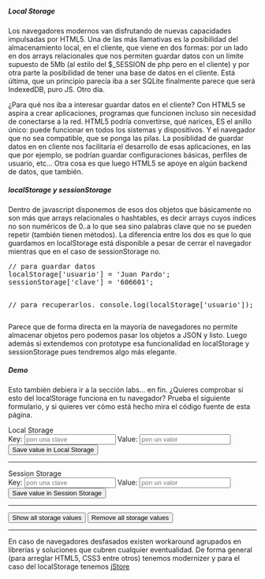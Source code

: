 <h5>Local Storage</h5>
<p>
Los navegadores modernos van disfrutando de nuevas capacidades impulsadas por HTML5.
Una de las más llamativas es la posibilidad del almacenamiento local, en el cliente, que
viene en dos formas: por un lado en dos arrays relacionales que nos permiten guardar datos con un límite
supuesto de 5Mb (al estilo del $_SESSION de php pero en el cliente) y por otra parte la posibilidad
de tener una base de datos en el cliente. Está última, que un principio parecía iba a ser SQLite
finalmente parece que será IndexedDB, puro JS. Otro día.
</p>

<p>¿Para qué nos iba a interesar guardar datos en el cliente? Con HTML5 se aspira a crear aplicaciones,
programas que funcionen incluso sin necesidad de conectarse a la red. HTML5 podría convertirse, qué narices, ES el anillo único: puede funcionar en todos los sistemas y dispositivos. Y el navegador que no
sea compatible, que se ponga las pilas. La posiblidad de guardar datos en en cliente nos facilitaría
el desarrollo de esas aplicaciones, en las que por ejemplo, se podrían guardar configuraciones básicas,
perfiles de usuario, etc... Otra cosa es que luego HTML5 se apoye en algún backend de datos, que también.
</p>

<h5>localStorage y sessionStorage</h5>
<p>
Dentro de javascript disponemos de esos dos objetos que básicamente no son más
que arrays relacionales o hashtables, es decir arrays cuyos índices no son numéricos
de 0..a lo que sea sino palabras clave que no se pueden repetir (también tienen métodos).
La diferencia entre los dos es que lo que guardamos en localStorage está disponible
a pesar de cerrar el navegador mientras que en el caso de sessionStorage no.
</p>
<pre class="brush: js">
// para guardar datos 
localStorage['usuario'] = 'Juan Pardo';
sessionStorage['clave'] = '606601';

// para recuperarlos.
console.log(localStorage['usuario']);
</pre>

<p>Parece que de forma directa en la mayoría de navegadores no permite almacenar objetos
pero podemos pasar los objetos a JSON y listo. Luego además si extendemos con prototype
esa funcionalidad en localStorage y sessionStorage pues tendremos algo más elegante.</p>

<h5>Demo</h5>
<p>Esto también debiera ir a la sección labs... en fin. ¿Quieres comprobar
si esto del localStorage funciona en tu navegador? Prueba el siguiente formulario, y si
quieres ver cómo está hecho mira el código fuente de esta página.</p>

<script>
// Una forma básica que ahora tienen los navegadores
// de almacenamiento son los objetos localStorage y sessionStorage.
// Son arrays relacionales o hashtables. La diferencia entre los dos
// es que localStorage persiste al cerrar al navegador y el otro no.
localStorage['ejemplo'] = 'Te quieres morir';
sessionStorage['ejemplo'] = 'Valor en la sesión';

// Vamos a definir una clase
function UnaClase (name) {
	var self = this;
	this.name = name;
	this.valor = 666;
	this.test = function() {
		console.log('Hola soy ' + this.name);
	};
}

// También podemos meter una instancia de la clase
// pero ojo, DIRECTAMENTE NO. Parece que el local Storage
// solo soporta key/values de cadenas. Así que lo 'serializamos' a JSON
instanciaDeClase = new UnaClase('Lucius Vorenus');
localStorage['clase'] = JSON.stringify(instanciaDeClase);

// Y lo recuperamos
miInstancia = JSON.parse(localStorage['clase']);
console.log(miInstancia.name);

// Otra forma de guardar/recuperar valores es con setItem/getItem respectivamente
localStorage.setItem('secreto','Este no es que sea gay, es SUPER gay');
sessionStorage.setItem('secreto','Paso la fregona con guantes.');

console.log("Valor de local storage: " + localStorage['ejemplo']);
console.log("Valor de session storage: " + sessionStorage['ejemplo']);

/**
* save value in localStorage
*/ 
function saveLocal () {
	var localKey = document.getElementById("localkey").value;
	var localValue = document.getElementById("localvalue").value;
	
	localStorage[localKey] = localValue;
}

/**
* save value in sessionStorage
*/ 
function saveSession () {
	var sessionKey = document.getElementById("sessionkey").value;
	var sessionValue = document.getElementById("sessionvalue").value;

	sessionStorage[sessionKey] = sessionValue;
}

/**
* shows all key/values from storages
*/ 
function showAll () {
	var storage = document.getElementById("storage");
	storage.innerHTML = "<h5>Local Storage</h5>";
	
	// We use keys and forEach to see all
	Object.keys(localStorage).forEach(function (k) { 
										storage.innerHTML += k + " = " + localStorage[k] + "<br />";
										});

	storage.innerHTML += "<h5>Session Storage</h5>";
	// We use keys and forEach to see all
	Object.keys(sessionStorage).forEach(function (k) { 
										storage.innerHTML += k + " = " + sessionStorage[k] + "<br />";
										});
}


/**
* removes all key/values from storages
*/ 
function removeAll () {
	localStorage.clear();
	sessionStorage.clear();
	var storage = document.getElementById("storage");
	storage.innerHTML = "-- cleared --";
}

</script>
<label for="localkey">Local Storage </label><br />
Key: <input type="text" name="localkey"  id="localkey" placeholder="pon una clave" required />
Value: <input type="text" name="localvalue"  id="localvalue" placeholder="pon un valor" required /><br />
<input type="button" name="saveLocal" id="saveLocal" value="Save value in Local Storage"  onclick="saveLocal()" />
<hr />
<label for="sessionkey">Session Storage</label><br />
Key: <input type="text" name="sessionkey"  id="sessionkey"  placeholder="pon una clave" required />
Value: <input type="text" name="sessionvalue"  id="sessionvalue"  placeholder="pon un valor" required /><br />
<input type="button" name="saveSession" id="saveSession" value="Save value in Session Storage" onclick="saveSession()" />
<hr />
<input type="button" name="saveSession" id="saveSession" value="Show all storage values" onclick="showAll()" />
<input type="button" name="removeAll" id="removeAll" value="Remove all storage values" onclick="removeAll()" />

<div id="storage">
</div>

<hr />
<p>
En caso de navegadores desfasados existen workaround agrupados en librerías y soluciones que cubren cualquier
eventualidad. De forma general (para arreglar HTML5, CSS3 entre otros) tenemos modernizer y para el caso del localStorage
tenemos <a href="http://twablet.com/docs.html?p=jstore">jStore</a></p>